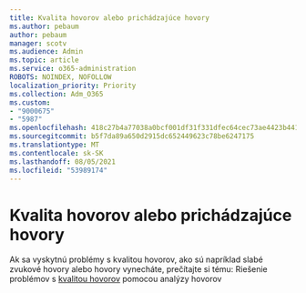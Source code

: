 ```yaml
---
title: Kvalita hovorov alebo prichádzajúce hovory
ms.author: pebaum
author: pebaum
manager: scotv
ms.audience: Admin
ms.topic: article
ms.service: o365-administration
ROBOTS: NOINDEX, NOFOLLOW
localization_priority: Priority
ms.collection: Adm_O365
ms.custom:
- "9000675"
- "5987"
ms.openlocfilehash: 418c27b4a77038a0bcf001df31f331dfec64cec73ae4423b441c849b63e0bc48
ms.sourcegitcommit: b5f7da89a650d2915dc652449623c78be6247175
ms.translationtype: MT
ms.contentlocale: sk-SK
ms.lasthandoff: 08/05/2021
ms.locfileid: "53989174"
---
```

# <a name="call-quality-or-dropped-calls"></a>Kvalita hovorov alebo prichádzajúce hovory

Ak sa vyskytnú problémy s kvalitou hovorov, ako sú napríklad slabé zvukové hovory alebo hovory vynecháte, prečítajte si tému: Riešenie problémov s [kvalitou hovorov](https://docs.microsoft.com/microsoftteams/use-call-analytics-to-troubleshoot-poor-call-quality#troubleshoot-call-quality-problems-using-call-analytics) pomocou analýzy hovorov